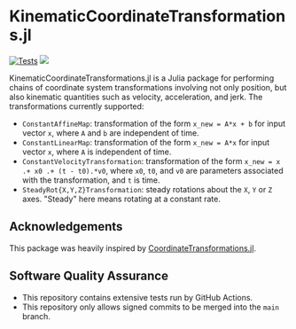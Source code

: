 # KinematicCoordinateTransformations.jl

[![Tests](https://github.com/OpenMDAO/KinematicCoordinateTransformations.jl/actions/workflows/test.yaml/badge.svg)](https://github.com/OpenMDAO/KinematicCoordinateTransformations.jl/actions/workflows/test.yaml)
[![](https://img.shields.io/badge/docs-dev-blue.svg)](https://OpenMDAO.github.io/KinematicCoordinateTransformations.jl/dev)

KinematicCoordinateTransformations.jl is a Julia package for performing chains of coordinate system transformations involving not only position, but also kinematic quantities such as velocity, acceleration, and jerk.
The transformations currently supported:

  * `ConstantAffineMap`: transformation of the form `x_new = A*x + b` for input vector `x`, where `A` and `b` are independent of time.
  * `ConstantLinearMap`: transformation of the form `x_new = A*x` for input vector `x`, where `A` is independent of time.
  * `ConstantVelocityTransformation`: transformation of the form `x_new = x .+ x0 .+ (t - t0).*v0`, where `x0`, `t0`, and `v0` are parameters associated with the transformation, and `t` is time.
  * `SteadyRot{X,Y,Z}Transformation`: steady rotations about the ``X``, ``Y`` or ``Z`` axes. "Steady" here means rotating at a constant rate.

## Acknowledgements
This package was heavily inspired by [CoordinateTransformations.jl](https://github.com/JuliaGeometry/CoordinateTransformations.jl).

## Software Quality Assurance
* This repository contains extensive tests run by GitHub Actions.
* This repository only allows signed commits to be merged into the `main` branch.
